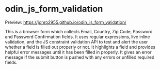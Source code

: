 # odin_js_form_validation

Preview: https://jonro2955.github.io/odin_js_form_validation/

This is a browser form which collects Email, Country, Zip Code, Password and Password Confirmation fields. It uses regular expressions, live inline validation, and the JS constraint validation API to test and alert the user whether a field is filled out properly or not. It highlights a field and provides helpful error messages until it has been filled in properly. It gives an error message if the submit button is pushed with any errors or unfilled required fields. 



